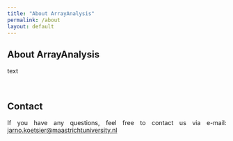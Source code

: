 ```yaml
---
title: "About ArrayAnalysis"
permalink: /about
layout: default
---
```

<div class="container px-3">
<div class="row">
  <div class="col-sm-12 px-3" style="text-align: justify">
    <h2 id="about-the-bytemal-conference"><b>About ArrayAnalysis</b></h2>
    <p>text</p>

  <br>
  <p>
    <h2><b>Contact</b></h2>
    If you have any questions, feel free to contact us via e-mail: <a href = "mailto:jarno.koetsier@maastrichtuniversity.nl">jarno.koetsier@maastrichtuniversity.nl</a>
  </p>
  </div>
</div>  





